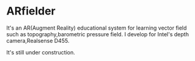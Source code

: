 # ARfielder

It's an AR(Augment Reality) educational system for learning vector field such as topography,barometric pressure field.
I develop for Intel's depth camera,Realsense D455.

It's still under construction.
